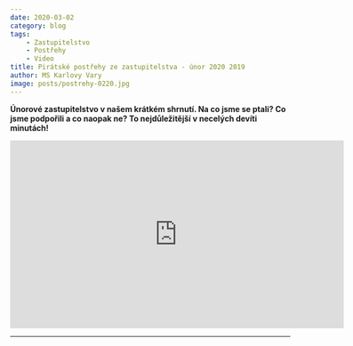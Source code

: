 ```yaml
---
date: 2020-03-02
category: blog
tags:
    - Zastupitelstvo
    - Postřehy
    - Video 
title: Pirátské postřehy ze zastupitelstva - únor 2020 2019
author: MS Karlovy Vary
image: posts/postrehy-0220.jpg
---
```


**Únorové zastupitelstvo v našem krátkém shrnutí. 
Na co jsme se ptali? 
Co jsme podpořili a co naopak ne? 
To nejdůležitější v  necelých devíti minutách!**


<iframe width="600" height="338" src="https://www.youtube.com/embed/Oj71Qf2Z1FU" frameborder="0" allow="accelerometer; autoplay; encrypted-media; gyroscope; picture-in-picture" allowfullscreen></iframe>

- - - 
